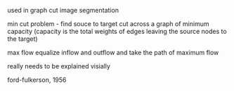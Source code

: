 used in graph cut image segmentation

min cut problem - find souce to target cut across a graph of minimum capacity
(capacity is the total weights of edges leaving the source nodes to the target)

max flow equalize inflow and outflow and take the path of maximum flow 

really needs to be explained visially 

ford-fulkerson, 1956